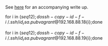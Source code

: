See [here](https://biscuit.ninja/posts/creating-a-kubernetes-cluster-using-keepalived-and-haproxy-with-ansible/) for an accompanying write up.

for i in $(seq 1 2);do ssh-copy-id -f -i ~/.ssh/id_rsa.pub vagrant@192.168.88.18${i};done

for i in $(seq 1 2);do ssh-copy-id -f -i ~/.ssh/id_rsa.pub vagrant@192.168.88.19${i};done